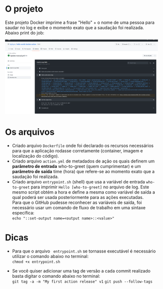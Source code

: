 # O projeto

Este projeto Docker imprime a frase "Hello" + o nome de uma pessoa para saudar no log e exibe o momento exato que a saudação foi realizada.<br>
Abaixo print do job:

![img](./img/hello-world-docker-action.png "Exibindo projeto")

# Os arquivos

* Criado arquivo `Dockerfile` onde foi declarado os recursos necessários para que a aplicação rodasse corretamente (container, imagem e localização do código).
* Criado arquivo `action.yml` de metadados de ação os quais definem um **parâmetro de entrada** who-to-greet (quem cumprimentar) e um **parâmetro de saída** time (hora) que refere-se ao momento exato que a saudação foi realizada. 
* Criado arquivo `entrypoint.sh` (shell) que usa a variável de entrada `who-to-greet` para imprimir `Hello [who-to-greet]` no arquivo de log. Este mesmo script obtém a hora e define a mesma como variável de saída a qual poderá ser usada posteriormente para as ações executadas.<br>
Para que o GitHub pudesse reconhecer as variáveis de saída, foi necessário usar um comando de fluxo de trabalho em uma sintaxe específica:<br>
    `echo "::set-output name=<output name>::<value>"`

# Dicas

* Para que o arquivo ` entrypoint.sh` se tornasse executável é necessário utilizar o comando abaixo no terminal:<br>
    `chmod +x entrypoint.sh`

* Se você quiser adicionar uma tag de versão a cada commit realizado basta digitar o comando abaixo no terminal:<br>
    `git tag -a -m "My first action release" v1`
    `git push --follow-tags`